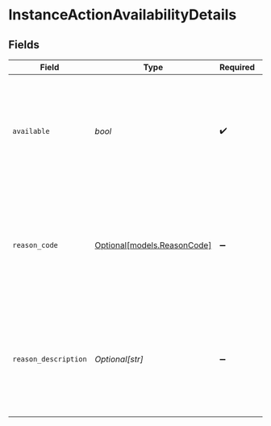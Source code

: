 # InstanceActionAvailabilityDetails


## Fields

| Field                                                                                                             | Type                                                                                                              | Required                                                                                                          | Description                                                                                                       |
| ----------------------------------------------------------------------------------------------------------------- | ----------------------------------------------------------------------------------------------------------------- | ----------------------------------------------------------------------------------------------------------------- | ----------------------------------------------------------------------------------------------------------------- |
| `available`                                                                                                       | *bool*                                                                                                            | :heavy_check_mark:                                                                                                | If set, indicates that the relevant operation can be performed on the instance in its current state.              |
| `reason_code`                                                                                                     | [Optional[models.ReasonCode]](../models/reasoncode.md)                                                            | :heavy_minus_sign:                                                                                                | A code representing the instance state that is blocking the operation. Only provided if the operation is blocked. |
| `reason_description`                                                                                              | *Optional[str]*                                                                                                   | :heavy_minus_sign:                                                                                                | A longer description of why this operation is currently blocked. Only provided if the operation is blocked.       |